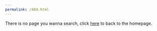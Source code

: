 ```yaml
---
permalink: /404.html
---
```

There is no page you wanna search, click [here](https://luopzh.github.io/Luopzh/) to back to the homepage.